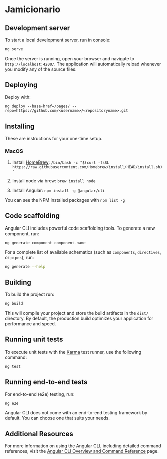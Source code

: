 
# Jamicionario

## Development server

To start a local development server, run in console:

```bash
ng serve
```

Once the server is running, open your browser and navigate to `http://localhost:4200/`. The application will automatically reload whenever you modify any of the source files.

## Deploying

Deploy with:

`ng deploy --base-href=/pages/ --repo=https://github.com/<username>/<repositoryname>.git`

## Installing

These are instructions for your one-time setup.

### MacOS

1. Install [HomeBrew](https://brew.sh/):
    `/bin/bash -c "$(curl -fsSL https://raw.githubusercontent.com/Homebrew/install/HEAD/install.sh)"`

2. Install node via brew:
    `brew install node`

3. Install Angular:
    `npm install -g @angular/cli`

You can see the NPM installed packages with `npm list -g`

## Code scaffolding

Angular CLI includes powerful code scaffolding tools. To generate a new component, run:

```bash
ng generate component component-name
```

For a complete list of available schematics (such as `components`, `directives`, or `pipes`), run:

```bash
ng generate --help
```

## Building

To build the project run:

```bash
ng build
```

This will compile your project and store the build artifacts in the `dist/` directory. By default, the production build optimizes your application for performance and speed.

## Running unit tests

To execute unit tests with the [Karma](https://karma-runner.github.io) test runner, use the following command:

```bash
ng test
```

## Running end-to-end tests

For end-to-end (e2e) testing, run:

```bash
ng e2e
```

Angular CLI does not come with an end-to-end testing framework by default. You can choose one that suits your needs.

## Additional Resources

For more information on using the Angular CLI, including detailed command references, visit the [Angular CLI Overview and Command Reference](https://angular.dev/tools/cli) page.
